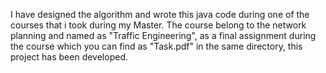 I have designed the algorithm and wrote this java code during one of the courses that i took during my Master. The course belong to the network planning and named as "Traffic Engineering", as 
a final assignment during the course which you can find as "Task.pdf" in the same directory, this project has been developed.